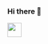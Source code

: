### Hi there 👋
<img height="32" width="32" src="https://cdn.jsdelivr.net/npm/simple-icons@v3/icons/[twitter].svg" />
